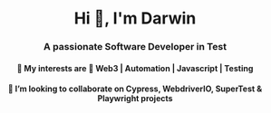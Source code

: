 <h1 align="center">Hi 👋, I'm Darwin</h1>
<h3 align="center">A passionate Software Developer in Test</h3>

<h4 align="center">🔭 My interests are 👀 Web3 | Automation | Javascript | Testing </h4> 
<h4 align="center">👯 I’m looking to collaborate on Cypress, WebdriverIO, SuperTest & Playwright projects </h4>

<!---
tux7P/tux7P is a ✨ special ✨ repository because its `README.md` (this file) appears on your GitHub profile.
You can click the Preview link to take a look at your changes.
--->
